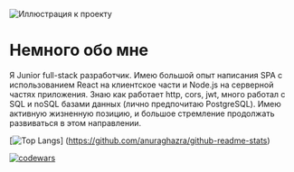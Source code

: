 ![Иллюстрация к проекту](https://github.com/lilDoppio/pics/blob/main/%D0%91%D0%B5%D0%B7%20%D0%BD%D0%B0%D0%B7%D0%B2%D0%B0%D0%BD%D0%B8%D1%8F.png)

# Немного обо мне 

Я Junior full-stack разработчик. Имею большой опыт написания SPA с использованием React на клиентское части и Node.js на серверной частях приложения. Знаю как работает http, cors, jwt, много работал с SQL и noSQL базами данных (лично предпочитаю PostgreSQL).  Имею активную жизненную позицию, и большое стремление продолжать развиваться в этом направлении.   

[![Top Langs](https://github-readme-stats.vercel.app/api/top-langs/?username=lilDoppio&layout=compact&theme=vision-friendly-dark)]      (https://github.com/anuraghazra/github-readme-stats)

[![codewars](https://www.codewars.com/users/ReSigma/badges/large)](https://www.codewars.com/users/ReSigma)   

<!-- [![Anurag's GitHub stats](https://github-readme-stats.vercel.app/api?username=lilDoppio)](https://github.com/anuraghazra/github-readme-stats) -->
